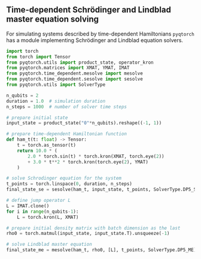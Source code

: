 ## Time-dependent Schrödinger and Lindblad master equation solving

For simulating systems described by time-dependent Hamiltonians `pyqtorch` has a module implementing Schrödinger and Lindblad equation solvers.

```python exec="on" source="material-block"
import torch
from torch import Tensor
from pyqtorch.utils import product_state, operator_kron
from pyqtorch.matrices import XMAT, YMAT, IMAT
from pyqtorch.time_dependent.mesolve import mesolve
from pyqtorch.time_dependent.sesolve import sesolve
from pyqtorch.utils import SolverType

n_qubits = 2
duration = 1.0  # simulation duration
n_steps = 1000  # number of solver time steps

# prepare initial state
input_state = product_state("0"*n_qubits).reshape((-1, 1))

# prepare time-dependent Hamiltonian function
def ham_t(t: float) -> Tensor:
    t = torch.as_tensor(t)
    return 10.0 * (
        2.0 * torch.sin(t) * torch.kron(XMAT, torch.eye(2))
        + 3.0 * t**2 * torch.kron(torch.eye(2), YMAT)
    )

# solve Schrodinger equation for the system
t_points = torch.linspace(0, duration, n_steps)
final_state_se = sesolve(ham_t, input_state, t_points, SolverType.DP5_SE).states[-1]

# define jump operator L
L = IMAT.clone()
for i in range(n_qubits-1):
    L = torch.kron(L, XMAT)

# prepare initial density matrix with batch dimension as the last
rho0 = torch.matmul(input_state, input_state.T).unsqueeze(-1)

# solve Lindblad master equation
final_state_me = mesolve(ham_t, rho0, [L], t_points, SolverType.DP5_ME).states[-1]

```
